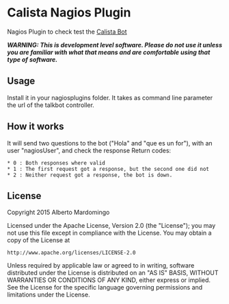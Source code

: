 Calista Nagios Plugin
====================
Nagios Plugin to check test the [Calista Bot](https://github.com/gsi-upm/calista-bot)

***WARNING: This is development level software.  Please do not use it unless you
             are familiar with what that means and are comfortable using that type
             of software.***

Usage
---------------------------------------
Install it in your nagiosplugins folder. It takes as command line parameter the url of the talkbot controller.

How it works
---------------------------------------

It will send two questions to the bot ("Hola" and "que es un for"), with an user "nagiosUser", and check the response
Return codes:
    
    * 0 : Both responses where valid
    * 1 : The first request got a response, but the second one did not
    * 2 : Neither request got a response, the bot is down.

License
---------------------------------------
Copyright 2015 Alberto Mardomingo

Licensed under the Apache License, Version 2.0 (the "License");
you may not use this file except in compliance with the License.
You may obtain a copy of the License at

    http://www.apache.org/licenses/LICENSE-2.0

Unless required by applicable law or agreed to in writing, software
distributed under the License is distributed on an "AS IS" BASIS,
WITHOUT WARRANTIES OR CONDITIONS OF ANY KIND, either express or implied.
See the License for the specific language governing permissions and
limitations under the License.


